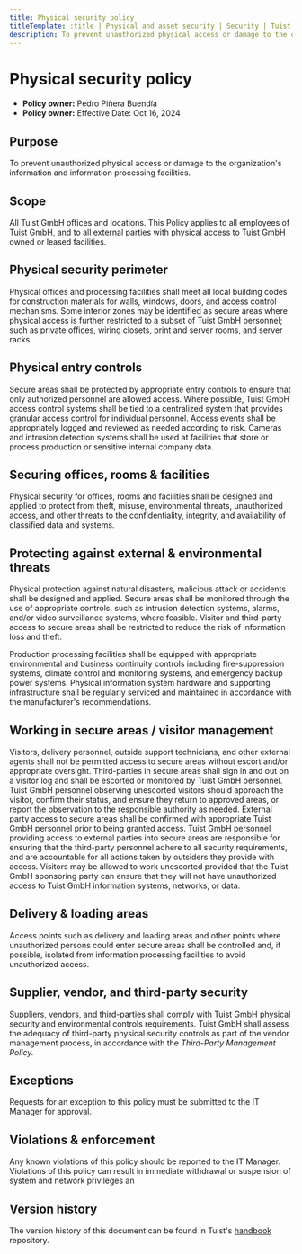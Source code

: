 ```yaml
---
title: Physical security policy
titleTemplate: :title | Physical and asset security | Security | Tuist Handbook
description: To prevent unauthorized physical access or damage to the organization's information and information processing facilities.
---
```


# Physical security policy

- **Policy owner:** Pedro Piñera Buendía
- **Policy owner:** Effective Date: Oct 16, 2024

## Purpose

To prevent unauthorized physical access or damage to the organization's information and information processing facilities.

## Scope

All Tuist GmbH offices and locations. This Policy applies to all employees of Tuist GmbH, and to all external parties with
physical access to Tuist GmbH owned or leased facilities.

## Physical security perimeter

Physical offices and processing facilities shall meet all local building codes for construction materials for walls, windows,
doors, and access control mechanisms. Some interior zones may be identified as secure areas where physical access is
further restricted to a subset of Tuist GmbH personnel; such as private offices, wiring closets, print and server rooms, and
server racks.

## Physical entry controls

Secure areas shall be protected by appropriate entry controls to ensure that only authorized personnel are allowed access.
Where possible, Tuist GmbH access control systems shall be tied to a centralized system that provides granular access
control for individual personnel. Access events shall be appropriately logged and reviewed as needed according to risk.
Cameras and intrusion detection systems shall be used at facilities that store or process production or sensitive internal
company data.

## Securing offices, rooms & facilities

Physical security for offices, rooms and facilities shall be designed and applied to protect from theft, misuse, environmental
threats, unauthorized access, and other threats to the confidentiality, integrity, and availability of classified data and
systems.

## Protecting against external & environmental threats

Physical protection against natural disasters, malicious attack or accidents shall be designed and applied. Secure areas
shall be monitored through the use of appropriate controls, such as intrusion detection systems, alarms, and/or video
surveillance systems, where feasible. Visitor and third-party access to secure areas shall be restricted to reduce the risk of
information loss and theft.

Production processing facilities shall be equipped with appropriate environmental and business continuity controls including
fire-suppression systems, climate control and monitoring systems, and emergency backup power systems. Physical
information system hardware and supporting infrastructure shall be regularly serviced and maintained in accordance with
the manufacturer's recommendations.

## Working in secure areas / visitor management

Visitors, delivery personnel, outside support technicians, and other external agents shall not be permitted access to secure
areas without escort and/or appropriate oversight. Third-parties in secure areas shall sign in and out on a visitor log and
shall be escorted or monitored by Tuist GmbH personnel. Tuist GmbH personnel observing unescorted visitors should
approach the visitor, confirm their status, and ensure they return to approved areas, or report the observation to the
responsible authority as needed. External party access to secure areas shall be confirmed with appropriate Tuist GmbH
personnel prior to being granted access. Tuist GmbH personnel providing access to external parties into secure areas are
responsible for ensuring that the third-party personnel adhere to all security requirements, and are accountable for all
actions taken by outsiders they provide with access. Visitors may be allowed to work unescorted provided that the Tuist
GmbH sponsoring party can ensure that they will not have unauthorized access to Tuist GmbH information systems,
networks, or data.

## Delivery & loading areas

Access points such as delivery and loading areas and other points where unauthorized persons could enter secure areas
shall be controlled and, if possible, isolated from information processing facilities to avoid unauthorized access.

## Supplier, vendor, and third-party security

Suppliers, vendors, and third-parties shall comply with Tuist GmbH physical security and environmental controls
requirements. Tuist GmbH shall assess the adequacy of third-party physical security controls as part of the vendor
management process, in accordance with the *Third-Party Management Policy.*

## Exceptions

Requests for an exception to this policy must be submitted to the IT Manager for approval.

## Violations & enforcement

Any known violations of this policy should be reported to the IT Manager. Violations of this policy can result in immediate
withdrawal or suspension of system and network privileges an

## Version history

The version history of this document can be found in Tuist's [handbook](https://github.com/tuist/handbook) repository.
